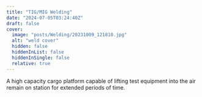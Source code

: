 ```yaml
---
title: "TIG/MIG Welding"
date: "2024-07-05T03:24:40Z"
draft: false
cover:
  image: "posts/Welding/20231009_121810.jpg"
  alt: "weld cover"
  hidden: false
  hiddenInList: false
  hiddenInSingle: false
  relative: true
---
```


A high capacity cargo platform capable of lifting test equipment into the air remain on station for extended periods of time.
